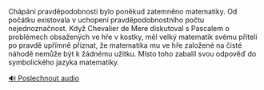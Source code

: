 
Chápání pravděpodobnosti bylo poněkud zatemněno matematiky. Od počátku existovala v uchopení pravděpodobnostního počtu nejednoznačnost. Když Chevalier de Mere diskutoval s Pascalem o problémech obsažených ve hře v kostky, měl velký matematik svému příteli po pravdě upřímně přiznat, že matematika mu ve hře založené na čisté náhodě nemůže být k žádnému užitku. Místo toho zabalil svou odpověď do symbolického jazyka matematiky.

[🔊 Poslechnout audio](/data/7-paragraphs/audio/chapter_29/para_016-Chpn-pravdpodobnosti-bylo-ponkud-zatemnno-ma.mp3)
